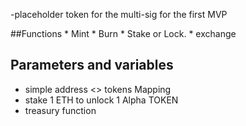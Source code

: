 -placeholder token for the multi-sig for the first MVP

##Functions
    * Mint
    * Burn
    * Stake or Lock.
    * exchange



## Parameters and variables
  * simple address <> tokens Mapping
  * stake 1 ETH to unlock 1 Alpha TOKEN
  * treasury function

  
